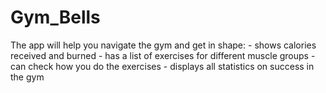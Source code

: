 # Gym_Bells
The app will help you navigate the gym and get in shape: - shows calories received and burned - has a list of exercises for different muscle groups - can check how you do the exercises - displays all statistics on success in the gym
